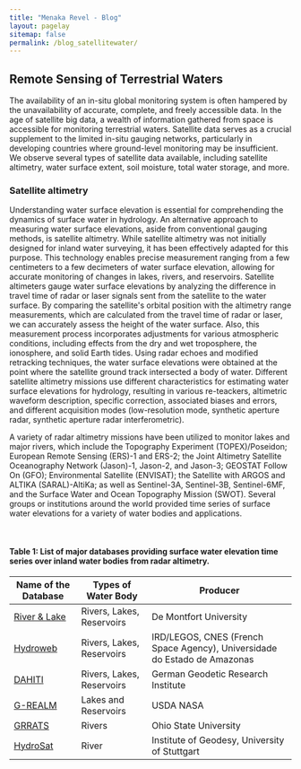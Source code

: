 ```yaml
---
title: "Menaka Revel - Blog"
layout: pagelay
sitemap: false
permalink: /blog_satellitewater/
---
```


## Remote Sensing of Terrestrial Waters
The availability of an in-situ global monitoring system is often hampered by the unavailability of accurate, complete, and freely accessible data. In the age of satellite big data, a wealth of information gathered from space is accessible for monitoring terrestrial waters. Satellite data serves as a crucial supplement to the limited in-situ gauging networks, particularly in developing countries where ground-level monitoring may be insufficient. We observe several types of satellite data available, including satellite altimetry, water surface extent, soil moisture, total water storage, and more.

### Satellite altimetry
Understanding water surface elevation is essential for comprehending the dynamics of surface water in hydrology. An alternative approach to measuring water surface elevations, aside from conventional gauging methods, is satellite altimetry. While satellite altimetry was not initially designed for inland water surveying, it has been effectively adapted for this purpose. This technology enables precise measurement ranging from a few centimeters to a few decimeters of water surface elevation, allowing for accurate monitoring of changes in lakes, rivers, and reservoirs. Satellite altimeters gauge water surface elevations by analyzing the difference in travel time of radar or laser signals sent from the satellite to the water surface. By comparing the satellite's orbital position with the altimetry range measurements, which are calculated from the travel time of radar or laser, we can accurately assess the height of the water surface. Also, this measurement process incorporates adjustments for various atmospheric conditions, including effects from the dry and wet troposphere, the ionosphere, and solid Earth tides. Using radar echoes and modified retracking techniques, the water surface elevations were obtained at the point where the satellite ground track intersected a body of water. Different satellite altimetry missions use different characteristics for estimating water surface elevations for hydrology, resulting in various re-teackers, altimetric waveform description, specific correction, associated biases and errors, and different acquisition modes (low-resolution mode, synthetic aperture radar, synthetic aperture radar interferometric).

A variety of radar altimetry missions have been utilized to monitor lakes and major rivers, which include the Topography Experiment (TOPEX)/Poseidon; European Remote Sensing (ERS)-1 and ERS-2; the Joint Altimetry Satellite Oceanography Network (Jason)-1, Jason-2, and Jason-3; GEOSTAT Follow On (GFO); Environmental Satellite (ENVISAT); the Satellite with ARGOS and ALTIKA (SARAL)-AltiKa; as well as Sentinel-3A, Sentinel-3B, Sentinel-6MF, and the Surface Water and Ocean Topography Mission (SWOT). Several groups or institutions around the world provided time series of surface water elevations for a variety of water bodies and applications.

<br>

#### Table 1: List of major databases providing surface water elevation time series over inland water bodies from radar altimetry.
| Name of the Database                                                                 | Types of Water Body       | Producer                                                                                      |
|--------------------------------------------------------------------------------------|----------------------------|------------------------------------------------------------------------------------------------|
| [River & Lake](https://altimetry.esa.int/riverlake/shared/main.html)                 | Rivers, Lakes, Reservoirs  | De Montfort University                                                                         |
| [Hydroweb](https://hydroweb.next.theia-land.fr/)                                     | Rivers, Lakes, Reservoirs  | IRD/LEGOS, CNES (French Space Agency), Universidade do Estado de Amazonas                     |
| [DAHITI](https://dahiti.dgfi.tum.de/en/)                                             | Rivers, Lakes, Reservoirs  | German Geodetic Research Institute                                                            |
| [G-REALM](https://ipad.fas.usda.gov/cropexplorer/global_reservoir/)                 | Lakes and Reservoirs       | USDA NASA                                                                                     |
| [GRRATS](http://research.bpcrc.osu.edu/grrats)                                       | Rivers                     | Ohio State University                                                                          |
| [HydroSat](https://hydrosat.gis.uni-stuttgart.de/php/index.php)                      | River                      | Institute of Geodesy, University of Stuttgart                                                  |
